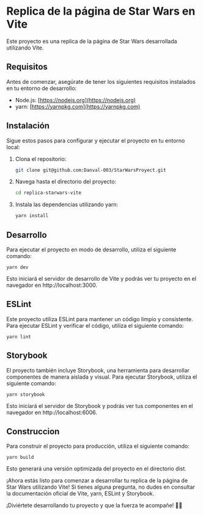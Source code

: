 ﻿# Replica de la página de Star Wars en Vite

Este proyecto es una replica de la página de Star Wars desarrollada utilizando Vite.

## Requisitos

Antes de comenzar, asegúrate de tener los siguientes requisitos instalados en tu entorno de desarrollo:

- Node.js: [https://nodejs.org](https://nodejs.org)
- yarn: [https://yarnpkg.com](https://yarnpkg.com)

## Instalación

Sigue estos pasos para configurar y ejecutar el proyecto en tu entorno local:

1. Clona el repositorio:

   ```bash
   git clone git@github.com:Danval-003/StarWarsProyect.git
   ```

2. Navega hasta el directorio del proyecto:

    ```bash
    cd replica-starwars-vite
    ```

3. Instala las dependencias utilizando yarn:
    ```bash
    yarn install
    ```

## Desarrollo
Para ejecutar el proyecto en modo de desarrollo, utiliza el siguiente comando:

    yarn dev

Esto iniciará el servidor de desarrollo de Vite y podrás ver tu proyecto en el navegador en http://localhost:3000.

## ESLint
Este proyecto utiliza ESLint para mantener un código limpio y consistente. Para ejecutar ESLint y verificar el código, utiliza el siguiente comando:

    yarn lint

## Storybook
El proyecto también incluye Storybook, una herramienta para desarrollar componentes de manera aislada y visual. Para ejecutar Storybook, utiliza el siguiente comando:

    yarn storybook
    
Esto iniciará el servidor de Storybook y podrás ver tus componentes en el navegador en http://localhost:6006.

## Construccion

Para construir el proyecto para producción, utiliza el siguiente comando:

    yarn build

Esto generará una versión optimizada del proyecto en el directorio dist.

¡Ahora estás listo para comenzar a desarrollar tu replica de la página de Star Wars utilizando Vite! Si tienes alguna pregunta, no dudes en consultar la documentación oficial de Vite, yarn, ESLint y Storybook.

¡Diviértete desarrollando tu proyecto y que la fuerza te acompañe! 🚀✨


